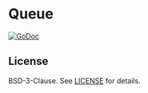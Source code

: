 
# Queue

[![GoDoc](https://pkg.go.dev/badge/kkn.fi/queue)](https://pkg.go.dev/kkn.fi/queue)

## License

BSD-3-Clause. See [LICENSE](LICENSE) for details.
